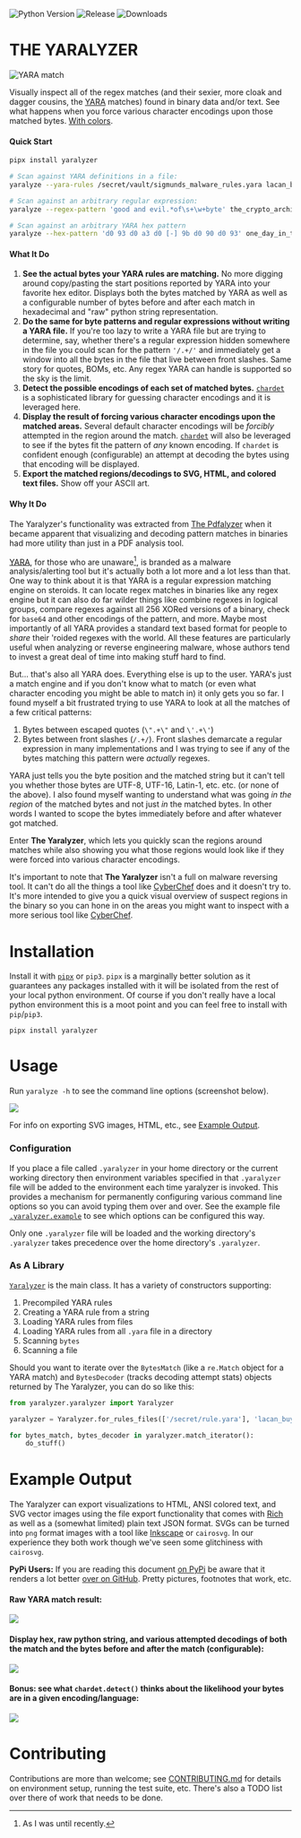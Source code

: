 <!-- ![Tests](https://img.shields.io/github/workflow/status/michelcrypt4d4mus/yaralyzer/tests?label=tests) -->
![Python Version](https://img.shields.io/pypi/pyversions/yaralyzer)
![Release](https://img.shields.io/pypi/v/yaralyzer)
![Downloads](https://img.shields.io/pypi/dm/yaralyzer)

# THE YARALYZER

![YARA match](https://github.com/michelcrypt4d4mus/yaralyzer/raw/master/doc/rendered_images/top_of_readme.png)

Visually inspect all of the regex matches (and their sexier, more cloak and dagger cousins, the [YARA](https://github.com/VirusTotal/yara-python) matches) found in binary data and/or text. See what happens when you force various character encodings upon those matched bytes. [With colors](https://github.com/michelcrypt4d4mus/yaralyzer#example-output).

#### Quick Start
```sh
pipx install yaralyzer

# Scan against YARA definitions in a file:
yaralyze --yara-rules /secret/vault/sigmunds_malware_rules.yara lacan_buys_the_dip.pdf

# Scan against an arbitrary regular expression:
yaralyze --regex-pattern 'good and evil.*of\s+\w+byte' the_crypto_archipelago.exe

# Scan against an arbitrary YARA hex pattern
yaralyze --hex-pattern 'd0 93 d0 a3 d0 [-] 9b d0 90 d0 93' one_day_in_the_life_of_ivan_cryptosovich.bin
```

#### What It Do
1. **See the actual bytes your YARA rules are matching.** No more digging around copy/pasting the start positions reported by YARA into your favorite hex editor. Displays both the bytes matched by YARA as well as a configurable number of bytes before and after each match in hexadecimal and "raw" python string representation.
1. **Do the same for byte patterns and regular expressions without writing a YARA file.** If you're too lazy to write a YARA file but are trying to determine, say, whether there's a regular expression hidden somewhere in the file you could scan for the pattern `'/.+/'` and immediately get a window into all the bytes in the file that live between front slashes. Same story for quotes, BOMs, etc. Any regex YARA can handle is supported so the sky is the limit.
1. **Detect the possible encodings of each set of matched bytes.** [`chardet`](https://github.com/chardet/chardet) is a sophisticated library for guessing character encodings and it is leveraged here.
1. **Display the result of forcing various character encodings upon the matched areas.** Several default character encodings will be _forcibly_ attempted in the region around the match. [`chardet`](https://github.com/chardet/chardet) will also be leveraged to see if the bytes fit the pattern of _any_ known encoding. If `chardet` is confident enough (configurable) an attempt at decoding the bytes using that encoding will be displayed.
1. **Export the matched regions/decodings to SVG, HTML, and colored text files.** Show off your ASCII art.

#### Why It Do
The Yaralyzer's functionality was extracted from [The Pdfalyzer](https://github.com/michelcrypt4d4mus/pdfalyzer) when it became apparent that visualizing and decoding pattern matches in binaries had more utility than just in a PDF analysis tool.

[YARA](https://github.com/VirusTotal/yara-python), for those who are unaware[^1], is branded as a malware analysis/alerting tool but it's actually both a lot more and a lot less than that. One way to think about it is that YARA is a regular expression matching engine on steroids. It can locate regex matches in binaries like any regex engine but it can also do far wilder things like combine regexes in logical groups, compare regexes against all 256 XORed versions of a binary, check for `base64` and other encodings of the pattern, and more.  Maybe most importantly of all YARA provides a standard text based format for
people to _share_ their 'roided regexes with the world. All these features are particularly useful when analyzing or reverse engineering malware, whose authors tend to invest a great deal of time into making stuff hard to find.

But... that's also all YARA does. Everything else is up to the user. YARA's just a match engine and if you don't know what to match (or even what character encoding you might be able to match in) it only gets you so far. I found myself a bit frustrated trying to use YARA to look at all the matches of a few critical patterns:

1. Bytes between escaped quotes (`\".+\"` and `\'.+\'`)
1. Bytes between front slashes (`/.+/`). Front slashes demarcate a regular expression in many implementations and I was trying to see if any of the bytes matching this pattern were _actually_ regexes.

YARA just tells you the byte position and the matched string but it can't tell you whether those bytes are UTF-8, UTF-16, Latin-1, etc. etc. (or none of the above). I also found myself wanting to understand what was going _in the region_ of the matched bytes and not just _in_ the matched bytes. In other words I wanted to scope the bytes immediately before and after whatever got matched.

Enter **The Yaralyzer**, which lets you quickly scan the regions around matches while also showing you what those regions would look like if they were forced into various character encodings.

It's important to note that **The Yaralyzer** isn't a full on malware reversing tool. It can't do all the things a tool like [CyberChef](https://gchq.github.io/CyberChef/) does and it doesn't try to. It's more intended to give you a quick visual overview of suspect regions in the binary so you can hone in on the areas you might want to inspect with a more serious tool like [CyberChef](https://gchq.github.io/CyberChef/).

# Installation
Install it with [`pipx`](https://pypa.github.io/pipx/) or `pip3`. `pipx` is a marginally better solution as it guarantees any packages installed with it will be isolated from the rest of your local python environment. Of course if you don't really have a local python environment this is a moot point and you can feel free to install with `pip`/`pip3`.
```
pipx install yaralyzer
```

# Usage
Run `yaralyze -h` to see the command line options (screenshot below).

![](https://github.com/michelcrypt4d4mus/yaralyzer/raw/master/doc/rendered_images/yaralyze_help.png)

For info on exporting SVG images, HTML, etc., see [Example Output](#example-output).

### Configuration
If you place a file called `.yaralyzer` in your home directory or the current working directory then environment variables specified in that `.yaralyzer` file will be added to the environment each time yaralyzer is invoked. This provides a mechanism for permanently configuring various command line options so you can avoid typing them over and over. See the example file [`.yaralyzer.example`](.yaralyzer.example) to see which options can be configured this way.

Only one `.yaralyzer` file will be loaded and the working directory's `.yaralyzer` takes precedence over the home directory's `.yaralyzer`.

### As A Library
[`Yaralyzer`](yaralyzer/yaralyzer.py) is the main class. It has a variety of constructors supporting:

1. Precompiled YARA rules
1. Creating a YARA rule from a string
1. Loading YARA rules from files
1. Loading YARA rules from all `.yara` file in a directory
1. Scanning `bytes`
1. Scanning a file

Should you want to iterate over the `BytesMatch` (like a `re.Match` object for a YARA match) and `BytesDecoder` (tracks decoding attempt stats) objects returned by The Yaralyzer, you can do so like this:

```python
from yaralyzer.yaralyzer import Yaralyzer

yaralyzer = Yaralyzer.for_rules_files(['/secret/rule.yara'], 'lacan_buys_the_dip.pdf')

for bytes_match, bytes_decoder in yaralyzer.match_iterator():
    do_stuff()
```

# Example Output
The Yaralyzer can export visualizations to HTML, ANSI colored text, and SVG vector images using the file export functionality that comes with [Rich](https://github.com/Textualize/rich) as well as a (somewhat limited) plain text JSON format. SVGs can be turned into `png` format images with a tool like [Inkscape](https://inkscape.org/) or `cairosvg`. In our experience they both work though we've seen some glitchiness with `cairosvg`.

**PyPi Users:** If you are reading this document [on PyPi](https://pypi.org/project/yaralyzer/) be aware that it renders a lot better [over on GitHub](https://github.com/michelcrypt4d4mus/yaralyzer). Pretty pictures, footnotes that work, etc.

#### Raw YARA match result:

![](https://github.com/michelcrypt4d4mus/yaralyzer/raw/master/doc/rendered_images/yara_match_result.jpg)

#### Display hex, raw python string, and various attempted decodings of both the match and the bytes before and after the match (configurable):

![](https://github.com/michelcrypt4d4mus/yaralyzer/raw/master/doc/rendered_images/font_34_frontslash_scan.png)

#### Bonus: see what `chardet.detect()` thinks about the likelihood your bytes are in a given encoding/language:

![](https://github.com/michelcrypt4d4mus/yaralyzer/raw/master/doc/rendered_images/decoding_and_chardet_table_2.png)


# Contributing
Contributions are more than welcome; see [CONTRIBUTING.md](CONTRIBUTING.md) for details on environment setup, running the test suite, etc. There's also a TODO list over there of work that needs to be done.


[^1]: As I was until recently.
